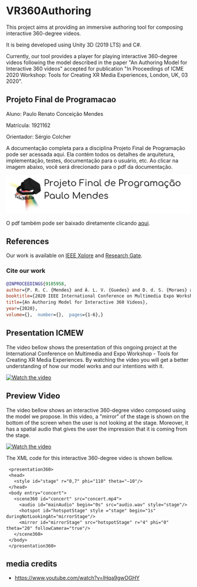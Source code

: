# VR360Authoring

This project aims at providing an immersive authoring tool for composing interactive 360-degree videos.

It is being developed using Unity 3D (2019 LTS) and C#. 

Currently, our tool provides a player for playing interactive 360-degree videos following the model described in the paper "An Authoring Model for Interactive 360 videos" accepted for publication "In Proceedings of ICME 2020 Workshop: Tools for Creating XR Media Experiences, London, UK, 03 2020".

## Projeto Final de Programacao
Aluno: Paulo Renato Conceição Mendes

Matrícula: 1921162

Orientador: Sérgio Colcher

A documentação completa para a disciplina Projeto Final de Programação pode ser acessada aqui. Ela contém todos os detalhes de arquitetura, implementação, testes, documentação para o usuário, etc. Ao clicar na imagem abaixo, você será direcionado para o pdf da documentação.

[![Projeto Final de Programação](https://raw.githubusercontent.com/TeleMidia/VR360Authoring/master/projetofinal.png)](https://github.com/TeleMidia/VR360Authoring/blob/master/documentacao.pdf)

O pdf também pode ser baixado diretamente clicando [aqui](https://raw.githubusercontent.com/TeleMidia/VR360Authoring/master/documentacao.pdf).
## References

Our work is available on [IEEE Xplore](https://ieeexplore.ieee.org/document/9105958) and [Research Gate](https://www.researchgate.net/publication/342097903_AN_AUTHORING_MODEL_FOR_INTERACTIVE_360_VIDEOS).

### Cite our work

```bibtex
@INPROCEEDINGS{9105958,  
author={P. R. C. {Mendes} and Á. L. V. {Guedes} and D. d. S. {Moraes} and R. G. A. {Azevedo} and S. {Colcher}},  
booktitle={2020 IEEE International Conference on Multimedia Expo Workshops (ICMEW)},   
title={An Authoring Model for Interactive 360 Videos},   
year={2020},  
volume={},  number={},  pages={1-6},}
```
## Presentation ICMEW

The video bellow shows the presentation of this ongoing project at the International Conference on Multimedia and Expo Workshop - Tools for Creating XR Media Experiences. By watching the video you will get a better understanding of how our model works and our intentions with it.

[![Watch the video](https://img.youtube.com/vi/hv2995N8CRQ/hqdefault.jpg)](https://www.youtube.com/watch?v=hv2995N8CRQ)

## Preview Video

The video bellow shows an interactive 360-degree video composed using the model we propose. In this video, a "mirror" of the stage is shown on the bottom of the screen when the user is not looking at the stage. Moreover, it has a spatial audio that gives the user the impression that it is coming from the stage.

[![Watch the video](https://img.youtube.com/vi/BPVGBCFifP0/hqdefault.jpg)](https://www.youtube.com/watch?v=BPVGBCFifP0)

The XML code for this interactive 360-degree video is shown bellow.
```
 <presentation360>
 <head>
   <style id="stage" r="0,7" phi="110" theta="−10"/>
 </head>
 <body entry="concert">
   <scene360 id="concert" src="concert.mp4">
     <audio id="mainAudio" begin="0s" src="audio.wav" style="stage"/>
     <hotspot id="hotspotStage" style ="stage" begin="1s" duringNotLookingAt="mirrorStage"/>
     <mirror id="mirrorStage" src="hotspotStage" r="4" phi="0" theta="20" followCamera="true"/>
   </scene360>
 </body>
 </presentation360>
```


## media credits

- <https://www.youtube.com/watch?v=lHqa9gwOGHY>
